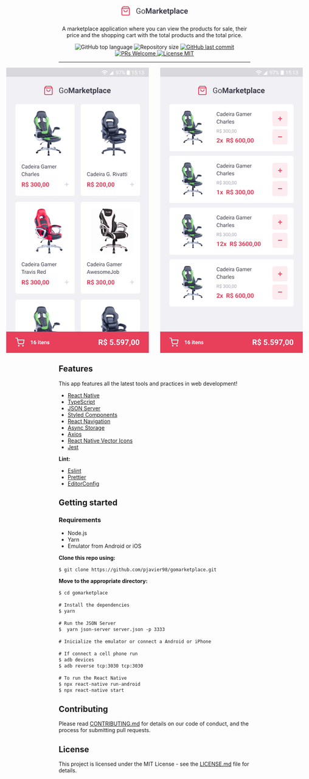 <h1 align="center">
<img src="src/assets/logo.png"
alt="GoMarketplace"/>
</h1>

<p align="center">A marketplace application where you can view the products for sale, their price and the shopping cart with the total products and the total price.</p>

<p align="center" color="">
  <img alt="GitHub top language" src="https://img.shields.io/github/languages/top/pjavier98/gomarketplace">

  <img alt="Repository size" src="https://img.shields.io/github/repo-size/pjavier98/gomarketplace">

  <a href="https://github.com/pjavier98/gomarketplace/commits/master">
    <img alt="GitHub last commit" src="https://img.shields.io/github/last-commit/pjavier98/gomarketplace">
  </a>

  <a href="http://makeapullrequest.com">
    <img src="https://img.shields.io/badge/PRs-welcome-brightgreen.svg?style=flat-square" alt="PRs Welcome">
  </a>

  <a href="https://opensource.org/licenses/MIT">
    <img src="https://img.shields.io/badge/license-MIT-blue.svg?style=flat-square" alt="License MIT">
  </a>
</p>

<hr />
<div style="display: flex; flex-direction: row; align-items: center; justify-content: center">
  <img style="margin-right: 30px"src="src/assets/GoMarketplace/dashboard.png" alt="Dashboard"/>
  <img src="src/assets/GoMarketplace/cart.png" alt="Dashboard"/>
</div>

## Features

This app features all the latest tools and practices in web development!

- [React Native](https://reactnative.dev/)
- [TypeScript](https://www.typescriptlang.org/)
- [JSON Server](https://github.com/typicode/json-server)
- [Styled Components](https://styled-components.com/)
- [React Navigation](https://reactnavigation.org/)
- [Async Storage](https://github.com/react-native-community/async-storage)
- [Axios](https://github.com/axios/axios)
- [React Native Vector Icons](https://github.com/oblador/react-native-vector-icons)
- [Jest](https://jestjs.io/)

**Lint:**
- [Eslint](https://eslint.org/)
- [Prettier](https://prettier.io/)
- [EditorConfig](https://editorconfig.org/)

## Getting started

### Requirements
* Node.js
* Yarn
* Emulator from Android or iOS

**Clone this repo using:**
```
$ git clone https://github.com/pjavier98/gomarketplace.git
```
**Move to the appropriate directory:**
```
$ cd gomarketplace

# Install the dependencies
$ yarn

# Run the JSON Server
$  yarn json-server server.json -p 3333

# Inicialize the emulator or connect a Android or iPhone

# If connect a cell phone run
$ adb devices
$ adb reverse tcp:3030 tcp:3030

# To run the React Native
$ npx react-native run-android
$ npx react-native start
```
## Contributing

Please read [CONTRIBUTING.md](CONTRIBUTING.md) for details on our code of conduct, and the process for submitting pull requests.

## License

This project is licensed under the MIT License - see the [LICENSE.md](LICENSE.md) file for details.
